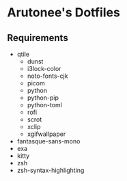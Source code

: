 # Arutonee's Dotfiles

## Requirements
- qtile
  - dunst
  - i3lock-color
  - noto-fonts-cjk
  - picom
  - python
  - python-pip
  - python-toml
  - rofi
  - scrot
  - xclip
  - xgifwallpaper
- fantasque-sans-mono
- exa
- kitty
- zsh
- zsh-syntax-highlighting
